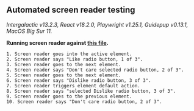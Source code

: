 ## Automated screen reader testing

_Intergalactic v13.2.3, React v18.2.0, Playwright v1.25.1,
Guidepup v0.13.1, MacOS Big Sur 11._

**Running screen reader against [this file](https://github.com/semrush/intergalactic/blob/master/website/docs/components/pills/examples/basic.jsx).**

```
1. Screen reader goes into the active element.
2. Screen reader says "Like radio button, 1 of 3".
3. Screen reader goes to the next element.
4. Screen reader says "Don't care selected radio button, 2 of 3".
5. Screen reader goes to the next element.
6. Screen reader says "Dislike radio button, 3 of 3".
7. Screen reader triggers element default action.
8. Screen reader says "selected Dislike radio button, 3 of 3".
9. Screen reader goes to the previous element.
10. Screen reader says "Don't care radio button, 2 of 3".
```
